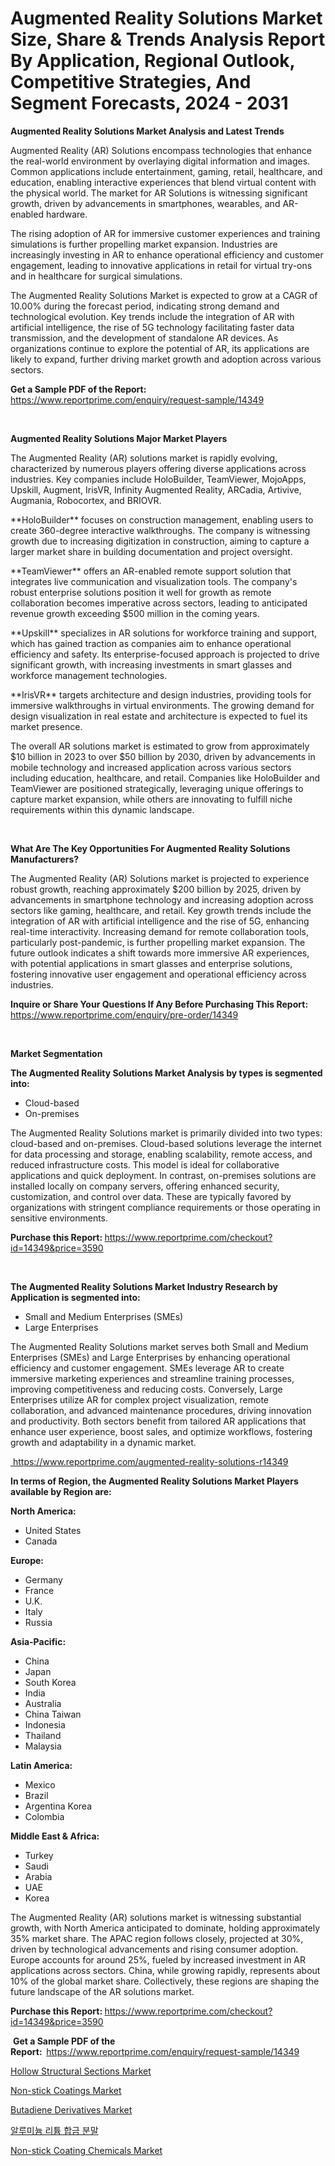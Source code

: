 <p><h1>Augmented Reality Solutions Market Size, Share & Trends Analysis Report By Application, Regional Outlook, Competitive Strategies, And Segment Forecasts, 2024 - 2031</h1></p><p><strong>Augmented Reality Solutions Market Analysis and Latest Trends</strong></p>
<p><p>Augmented Reality (AR) Solutions encompass technologies that enhance the real-world environment by overlaying digital information and images. Common applications include entertainment, gaming, retail, healthcare, and education, enabling interactive experiences that blend virtual content with the physical world. The market for AR Solutions is witnessing significant growth, driven by advancements in smartphones, wearables, and AR-enabled hardware. </p><p>The rising adoption of AR for immersive customer experiences and training simulations is further propelling market expansion. Industries are increasingly investing in AR to enhance operational efficiency and customer engagement, leading to innovative applications in retail for virtual try-ons and in healthcare for surgical simulations. </p><p>The Augmented Reality Solutions Market is expected to grow at a CAGR of 10.00% during the forecast period, indicating strong demand and technological evolution. Key trends include the integration of AR with artificial intelligence, the rise of 5G technology facilitating faster data transmission, and the development of standalone AR devices. As organizations continue to explore the potential of AR, its applications are likely to expand, further driving market growth and adoption across various sectors.</p></p>
<p><strong>Get a Sample PDF of the Report:&nbsp;</strong> <a href="https://www.reportprime.com/enquiry/request-sample/14349">https://www.reportprime.com/enquiry/request-sample/14349</a></p>
<p>&nbsp;</p>
<p><strong>Augmented Reality Solutions Major Market Players</strong></p>
<p><p>The Augmented Reality (AR) solutions market is rapidly evolving, characterized by numerous players offering diverse applications across industries. Key companies include HoloBuilder, TeamViewer, MojoApps, Upskill, Augment, IrisVR, Infinity Augmented Reality, ARCadia, Artivive, Augmania, Robocortex, and BRIOVR.</p><p>**HoloBuilder** focuses on construction management, enabling users to create 360-degree interactive walkthroughs. The company is witnessing growth due to increasing digitization in construction, aiming to capture a larger market share in building documentation and project oversight.</p><p>**TeamViewer** offers an AR-enabled remote support solution that integrates live communication and visualization tools. The company's robust enterprise solutions position it well for growth as remote collaboration becomes imperative across sectors, leading to anticipated revenue growth exceeding $500 million in the coming years.</p><p>**Upskill** specializes in AR solutions for workforce training and support, which has gained traction as companies aim to enhance operational efficiency and safety. Its enterprise-focused approach is projected to drive significant growth, with increasing investments in smart glasses and workforce management technologies.</p><p>**IrisVR** targets architecture and design industries, providing tools for immersive walkthroughs in virtual environments. The growing demand for design visualization in real estate and architecture is expected to fuel its market presence.</p><p>The overall AR solutions market is estimated to grow from approximately $10 billion in 2023 to over $50 billion by 2030, driven by advancements in mobile technology and increased application across various sectors including education, healthcare, and retail. Companies like HoloBuilder and TeamViewer are positioned strategically, leveraging unique offerings to capture market expansion, while others are innovating to fulfill niche requirements within this dynamic landscape.</p></p>
<p>&nbsp;</p>
<p><strong>What Are The Key Opportunities For Augmented Reality Solutions Manufacturers?</strong></p>
<p><p>The Augmented Reality (AR) Solutions market is projected to experience robust growth, reaching approximately $200 billion by 2025, driven by advancements in smartphone technology and increasing adoption across sectors like gaming, healthcare, and retail. Key growth trends include the integration of AR with artificial intelligence and the rise of 5G, enhancing real-time interactivity. Increasing demand for remote collaboration tools, particularly post-pandemic, is further propelling market expansion. The future outlook indicates a shift towards more immersive AR experiences, with potential applications in smart glasses and enterprise solutions, fostering innovative user engagement and operational efficiency across industries.</p></p>
<p><strong>Inquire or Share Your Questions If Any Before Purchasing This Report:</strong> <a href="https://www.reportprime.com/enquiry/pre-order/14349">https://www.reportprime.com/enquiry/pre-order/14349</a></p>
<p>&nbsp;</p>
<p><strong>Market Segmentation</strong></p>
<p><strong>The Augmented Reality Solutions Market Analysis by types is segmented into:</strong></p>
<p><ul><li>Cloud-based</li><li>On-premises</li></ul></p>
<p><p>The Augmented Reality Solutions market is primarily divided into two types: cloud-based and on-premises. Cloud-based solutions leverage the internet for data processing and storage, enabling scalability, remote access, and reduced infrastructure costs. This model is ideal for collaborative applications and quick deployment. In contrast, on-premises solutions are installed locally on company servers, offering enhanced security, customization, and control over data. These are typically favored by organizations with stringent compliance requirements or those operating in sensitive environments.</p></p>
<p><strong>Purchase this Report:&nbsp;</strong><a href="https://www.reportprime.com/checkout?id=14349&price=3590">https://www.reportprime.com/checkout?id=14349&price=3590</a></p>
<p>&nbsp;</p>
<p><strong>The Augmented Reality Solutions Market Industry Research by Application is segmented into:</strong></p>
<p><ul><li>Small and Medium Enterprises (SMEs)</li><li>Large Enterprises</li></ul></p>
<p><p>The Augmented Reality Solutions market serves both Small and Medium Enterprises (SMEs) and Large Enterprises by enhancing operational efficiency and customer engagement. SMEs leverage AR to create immersive marketing experiences and streamline training processes, improving competitiveness and reducing costs. Conversely, Large Enterprises utilize AR for complex project visualization, remote collaboration, and advanced maintenance procedures, driving innovation and productivity. Both sectors benefit from tailored AR applications that enhance user experience, boost sales, and optimize workflows, fostering growth and adaptability in a dynamic market.</p></p>
<p><a href="https://www.reportprime.com/augmented-reality-solutions-r14349">&nbsp;https://www.reportprime.com/augmented-reality-solutions-r14349</a></p>
<p><strong>In terms of Region, the Augmented Reality Solutions Market Players available by Region are:</strong></p>
<p>
    <p> <strong> North America: </strong>
        <ul>
            <li>United States</li>
            <li>Canada</li>
        </ul>
        </p> 
    <p> <strong> Europe: </strong>
        <ul>
            <li>Germany</li>
            <li>France</li>
            <li>U.K.</li>
            <li>Italy</li>
            <li>Russia</li>
        </ul>
        </p> 
    <p> <strong> Asia-Pacific: </strong>
        <ul>
            <li>China</li>
            <li>Japan</li>
            <li>South Korea</li>
            <li>India</li>
            <li>Australia</li>
            <li>China Taiwan</li>
            <li>Indonesia</li>
            <li>Thailand</li>
            <li>Malaysia</li>
        </ul>
        </p> 
    <p> <strong> Latin America: </strong>
        <ul>
            <li>Mexico</li>
            <li>Brazil</li>
            <li>Argentina Korea</li>
            <li>Colombia</li>
        </ul>
        </p> 
    <p> <strong> Middle East & Africa: </strong>
        <ul>
            <li>Turkey</li>
            <li>Saudi</li>
            <li>Arabia</li>
            <li>UAE</li>
            <li>Korea</li>
        </ul>
    </p>
    </p>
<p><p>The Augmented Reality (AR) solutions market is witnessing substantial growth, with North America anticipated to dominate, holding approximately 35% market share. The APAC region follows closely, projected at 30%, driven by technological advancements and rising consumer adoption. Europe accounts for around 25%, fueled by increased investment in AR applications across sectors. China, while growing rapidly, represents about 10% of the global market share. Collectively, these regions are shaping the future landscape of the AR solutions market.</p></p>
<p><strong>Purchase this Report: </strong><a href="https://www.reportprime.com/checkout?id=14349&price=3590">https://www.reportprime.com/checkout?id=14349&price=3590</a></p>
<p>&nbsp;<strong>Get a Sample PDF of the Report:&nbsp;&nbsp;</strong><a href="https://www.reportprime.com/enquiry/request-sample/14349">https://www.reportprime.com/enquiry/request-sample/14349</a></p>
<p><strong></strong></p>
<p><p><a href="https://www.linkedin.com/pulse/hollow-structural-sections-market-trends-regional-insights-sdqle?trackingId=UQ3wWaeYSm%2BNmGWK17txqQ%3D%3D">Hollow Structural Sections Market</a></p><p><a href="https://issuu.com/reportprime-2/docs/non-stick-coatings-market-size-2030_7eb379d0fdb081">Non-stick Coatings Market</a></p><p><a href="https://www.linkedin.com/pulse/butadiene-derivatives-market-share-analysis-growth-trends-c0ime?trackingId=UlUKcQ07Qc63hvoVLbflyg%3D%3D">Butadiene Derivatives Market</a></p><p><a href="https://medium.com/@sskccayi85/aluminum-lithium-alloy-powder-market-%EC%9D%98-%EA%B8%80%EB%A1%9C%EB%B2%8C-%EC%8B%9C%EC%9E%A5-%EA%B0%9C%EC%9A%94%EB%8A%94-%EC%A0%84-%EC%84%B8%EA%B3%84-%EB%B0%8F-%EC%A3%BC%EC%9A%94-%EC%8B%9C%EC%9E%A5%EC%9D%98-%EC%82%B0%EC%97%85%EC%97%90-%EC%98%81%ED%96%A5%EC%9D%84-%EB%AF%B8%EC%B9%98%EB%8A%94-%EC%A3%BC%EC%9A%94-%ED%8A%B8%EB%A0%8C%EB%93%9C%EC%97%90-%EB%8C%80%ED%95%9C-%EB%8F%85%ED%8A%B9%ED%95%9C-%EA%B4%80%EC%A0%90%EC%9D%84-e8638d84beaf">알루미늄 리튬 합금 분말</a></p><p><a href="https://issuu.com/reportprime-2/docs/non-stick-coating-chemicals-market-_f5bd026aa3ff40">Non-stick Coating Chemicals Market</a></p></p>